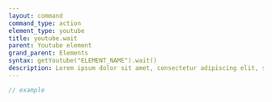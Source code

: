 ```yaml
---
layout: command
command_type: action
element_type: youtube
title: youtube.wait
parent: Youtube element
grand_parent: Elements
syntax: getYoutube("ELEMENT_NAME").wait()
description: Lorem ipsum dolor sit amet, consectetur adipiscing elit, sed do eiusmod tempor incididunt ut labore et dolore magna aliqua. Ut enim ad minim veniam, quis nostrud exercitation ullamco laboris nisi ut aliquip ex ea commodo consequat.
---
```


```javascript
// example
```